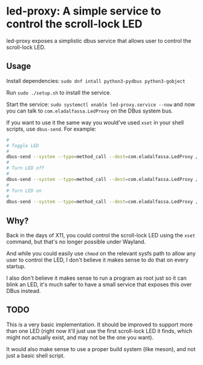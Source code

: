 led-proxy: A simple service to control the scroll-lock LED
==========================================================

led-proxy exposes a simplistic dbus service that allows user to control the scroll-lock LED.

Usage
-----
Install dependencies: `sudo dnf intall python3-pydbus python3-gobject`

Run `sudo ./setup.sh` to install the service.

Start the service: `sudo systemctl enable led-proxy.service --now`
and now you can talk to `com.eladalfassa.LedProxy` on the DBus system bus.

If you want to use it the same way you would've used `xset` in your shell scripts,
use `dbus-send`. For example:

```bash
#
# Toggle LED
#
dbus-send --system --type=method_call --dest=com.eladalfassa.LedProxy /com/eladalfassa/LedProxy com.eladalfassa.LedProxy.Toggle
#
# Turn LED off
#
dbus-send --system --type=method_call --dest=com.eladalfassa.LedProxy /com/eladalfassa/LedProxy com.eladalfassa.LedProxy.TurnOff
#
# Turn LED on
#
dbus-send --system --type=method_call --dest=com.eladalfassa.LedProxy /com/eladalfassa/LedProxy com.eladalfassa.LedProxy.TurnOn
```

Why?
----
Back in the days of X11, you could control the scroll-lock LED using the `xset` command,
but that's no longer possible under Wayland.

And while you could easily use `chmod` on the relevant sysfs path to allow any user to control the LED,
I don't believe it makes sense to do that on every startup.

I also don't believe it makes sense to run a program as root just so it can blink an LED,
it's much safer to have a small service that exposes this over DBus instead.

TODO
----
This is a very basic implementation. It should be improved to support more than
one LED (right now it'll just use the first scroll-lock LED it finds, which might not actually exist, and may not be the one you want).

It would also make sense to use a proper build system (like meson), and not just a basic shell script.
